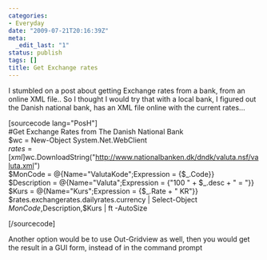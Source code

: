 ```yaml
---
categories:
- Everyday
date: "2009-07-21T20:16:39Z"
meta:
  _edit_last: "1"
status: publish
tags: []
title: Get Exchange rates
---
```

I stumbled on a post about getting Exchange rates from a bank, from an online XML file.. So I thought I would try that with a local bank, I figured out the Danish national bank, has an XML file online with the current rates...

[sourcecode lang="PosH"]  
#Get Exchange Rates from The Danish National Bank  
$wc = New-Object System.Net.WebClient  
$rates = [xml]$wc.DownloadString("http://www.nationalbanken.dk/dndk/valuta.nsf/valuta.xml")  
$MonCode = @{Name="ValutaKode";Expression = {$\_.Code}}  
$Description = @{Name="Valuta";Expression = {"100 " + $\_.desc + " = "}}  
$Kurs = @{Name="Kurs";Expression = {$\_.Rate + " KR"}}  
$rates.exchangerates.dailyrates.currency | Select-Object $MonCode,$Description,$Kurs | ft -AutoSize

[/sourcecode]

Another option would be to use Out-Gridview as well, then you would get the result in a GUI form, instead of in the command prompt

